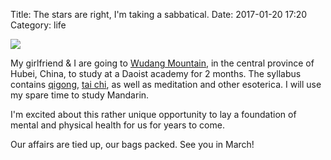 Title: The stars are right, I'm taking a sabbatical.
Date: 2017-01-20 17:20
Category: life


![](http://i.imgur.com/SOmiEqk.jpg)

My girlfriend & I are going to [Wudang Mountain](http://www.wudanggongfu.com/), in the central province of Hubei, China, to study at a Daoist academy for 2 months. The syllabus contains [qigong](https://en.wikipedia.org/wiki/Qigong), [tai chi](https://en.wikipedia.org/wiki/Tai_chi), as well as meditation and other esoterica. I will use my spare time to study Mandarin. 

I'm excited about this rather unique opportunity to lay a foundation of mental and physical health for us for years to come. 

Our affairs are tied up, our bags packed. See you in March!


